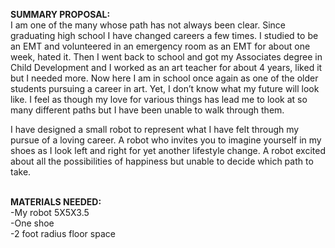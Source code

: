 <b>SUMMARY PROPOSAL:</b><br>
I am one of the many whose path has not always been clear. Since graduating high school I have changed careers a few times. I studied to be an EMT and volunteered in an emergency room as an EMT for about one week, hated it. Then I went back to school and got my Associates degree in Child Development and I worked as an art teacher for about 4 years, liked it but I needed more. Now here I am in school once again as one of the older students pursuing a career in art. Yet, I don’t know what my future will look like. I feel as though my love for various things has lead me to look at so many different paths but I have been unable to walk through them. <br>

I have designed a small robot to represent what I have felt through my pursue of a loving career. A robot who invites you to imagine yourself in my shoes as I look left and right for yet another lifestyle change. A robot excited about all the possibilities of happiness but unable to decide which path to take. <br><br>

<b>MATERIALS NEEDED:</b><br>
-My robot 5X5X3.5 <br>
-One shoe <br>
-2 foot radius floor space <br>

